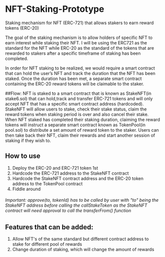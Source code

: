 # NFT-Staking-Prototype
Staking mechanism for NFT (ERC-721) that allows stakers to earn reward tokens (ERC-20)


The goal of the staking mechanism is to allow holders of specific NFT to earn interest while staking their NFT. I will be using the ERC721 as the standard for the NFT while ERC-20 as the standard of the tokens that are rewarded to stakers after a specific timeframe of staking has been completed.

In order for NFT staking to be realized, we would require a smart contract that can hold the user’s NFT and track the duration that the NFT has been staked. Once the duration has been met, a separate smart contract containing the ERC-20 reward tokens will be claimable to the staker.

##Flow:
NFT is staked to a smart contract that is known as StakeNFT(in stake6.sol) that can hold,track and transfer ERC-721 tokens and will only accept NFT that has a specific smart contract address (hardcoded). StakeNFT will allow users to stake, check their stake status, claim the reward tokens when staking period is over and also cancel their stake. When NFT staked has completed their staking duration, claiming the reward tokens will instruct a separate smart contract known as TokenPool(in pool.sol) to distribute a set amount of reward token to the staker. Users can then take back their NFT, claim their rewards and start another session of staking if they wish to.

## How to use
1) Deploy the ERC-20 and ERC-721 token 1st
2) Hardcode the ERC-721 address to the StakeNFT contract
3) Hardcode the StakeNFT contract address and the ERC-20 token address to the TokenPool contract
4) Fiddle around

###### Important: approve(to, tokenId) has to be called by user with "to" being the StakeNFT address before calling the callStakeToken as the StakeNFT contract will need approval to call the transferFrom() function




## Features that can be added:
1) Allow NFT's of the same standard but different contract address to stake for different pool of rewards
2) Change duration of staking, which will change the amount of rewards
